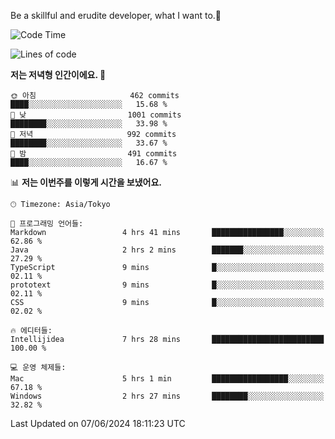 Be a skillful and erudite developer, what I want to.👶

<!--START_SECTION:waka-->
![Code Time](http://img.shields.io/badge/Code%20Time-867%20hrs%2044%20mins-blue)

![Lines of code](https://img.shields.io/badge/%EC%A0%80%EB%8A%94%20%EC%97%AC%ED%83%9C%EA%B9%8C%EC%A7%80%20-2.3%20million%20%EC%A4%84%EC%9D%98%20%EC%BD%94%EB%93%9C%EB%A5%BC%20%EC%9E%91%EC%84%B1%ED%96%88%EC%96%B4%EC%9A%94.-blue)

**저는 저녁형 인간이에요. 🦉** 

```text
🌞 아침                     462 commits         ████░░░░░░░░░░░░░░░░░░░░░   15.68 % 
🌆 낮　                     1001 commits        ████████░░░░░░░░░░░░░░░░░   33.98 % 
🌃 저녁                     992 commits         ████████░░░░░░░░░░░░░░░░░   33.67 % 
🌙 밤　                     491 commits         ████░░░░░░░░░░░░░░░░░░░░░   16.67 % 
```


📊 **저는 이번주를 이렇게 시간을 보냈어요.** 

```text
🕑︎ Timezone: Asia/Tokyo

💬 프로그래밍 언어들: 
Markdown                 4 hrs 41 mins       ████████████████░░░░░░░░░   62.86 % 
Java                     2 hrs 2 mins        ███████░░░░░░░░░░░░░░░░░░   27.29 % 
TypeScript               9 mins              █░░░░░░░░░░░░░░░░░░░░░░░░   02.11 % 
prototext                9 mins              █░░░░░░░░░░░░░░░░░░░░░░░░   02.11 % 
CSS                      9 mins              █░░░░░░░░░░░░░░░░░░░░░░░░   02.02 % 

🔥 에디터들: 
Intellijidea             7 hrs 28 mins       █████████████████████████   100.00 % 

💻 운영 체제들: 
Mac                      5 hrs 1 min         █████████████████░░░░░░░░   67.18 % 
Windows                  2 hrs 27 mins       ████████░░░░░░░░░░░░░░░░░   32.82 % 
```


 Last Updated on 07/06/2024 18:11:23 UTC
<!--END_SECTION:waka-->

